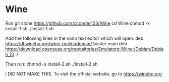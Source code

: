 # Wine
Run
git clone https://github.com/cccoder123/Wine
cd Wine
chmod -x install-1.sh
./install-1.sh

Add the following lines in the nano text editor which will open:
deb https://dl.winehq.org/wine-builds/debian/ buster main
deb https://download.opensuse.org/repositories/Emulators:/Wine:/Debian/Debian_10 ./

Then run:
chmod -x install-2.sh
./install-2.sh



I DID NOT MAKE THIS. To visit the official website, go to https://winehq.org
